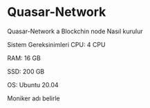 # Quasar-Network
Quasar-Network a Blockchin node
Nasıl kurulur 

Sistem Gereksinimleri
CPU: 4 CPU

RAM: 16 GB

SSD: 200 GB

OS: Ubuntu 20.04

Moniker adı belirle

